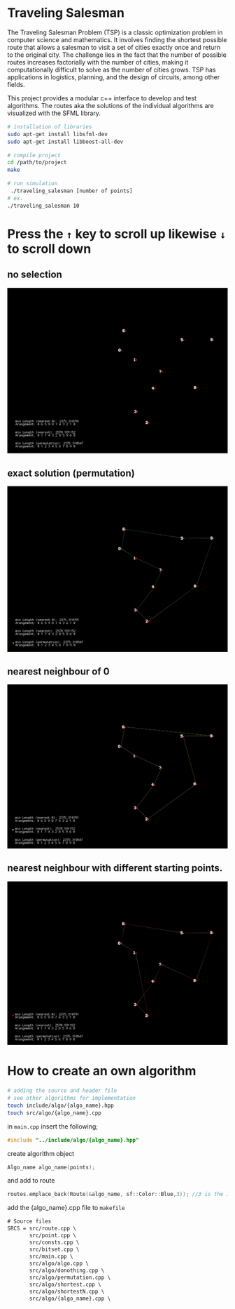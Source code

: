 # Traveling Salesman

The Traveling Salesman Problem (TSP) is a classic optimization problem in computer science and mathematics. It involves finding the shortest possible route that allows a salesman to visit a set of cities exactly once and return to the original city. The challenge lies in the fact that the number of possible routes increases factorially with the number of cities, making it computationally difficult to solve as the number of cities grows. TSP has applications in logistics, planning, and the design of circuits, among other fields.

This project provides a modular c++ interface to develop and test algorithms. The routes aka the solutions of the individual algorithms are visualized with the SFML library. 


```bash
# installation of libraries
sudo apt-get install libsfml-dev
sudo apt-get install libboost-all-dev
```

```bash
# compile project
cd /path/to/project
make
```

```bash
# run simulation
 ./traveling_salesman [number of points]
# ex.
./traveling_salesman 10
```

# Press the `↑` key to scroll up likewise `↓` to scroll down
## no selection
![alt text](resource/0.png "0.png")

## exact solution (permutation)
![alt text](resource/1.png "1.png")

## nearest neighbour of 0 
![alt text](resource/2.png "2.png")

## nearest neighbour with different starting points. 
![alt text](resource/3.png "2.png")


# How to create an own algorithm
```bash
# adding the source and header file
# see other algorithms for implementation
touch include/algo/{algo_name}.hpp
touch src/algo/{algo_name}.cpp
```

in `main.cpp` insert the following;
```c++
#include "../include/algo/{algo_name}.hpp"
```
create algorithm object
```c++
Algo_name algo_name(points);
```
and add to route
```c++
routes.emplace_back(Route(&algo_name, sf::Color::Blue,3)); //3 is the id
```
add the {algo_name}.cpp file to `makefile`
```
# Source files
SRCS = src/route.cpp \
       src/point.cpp \
       src/consts.cpp \
       src/bitset.cpp \
       src/main.cpp \
       src/algo/algo.cpp \
       src/algo/donothing.cpp \
       src/algo/permutation.cpp \
       src/algo/shortest.cpp \
       src/algo/shortestN.cpp \
       src/algo/{algo_name}.cpp \
```



